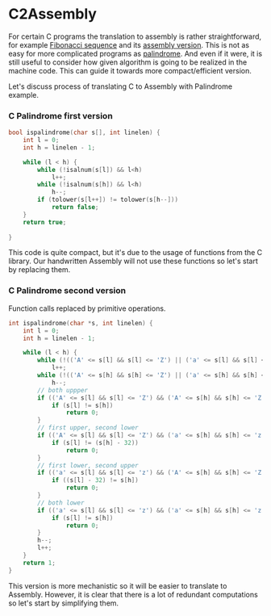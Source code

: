 # C2Assembly

For certain C programs the translation to assembly is rather straightforward, for example [Fibonacci sequence](https://github.com/msztylko/python-extensions/blob/master/fibonacci/c_fib.c) and its [assembly version](https://github.com/msztylko/python-extensions/blob/master/fibonacci/asm_fib.asm). This is not as easy for more complicated programs as [palindrome](https://github.com/msztylko/python-extensions/blob/master/palindrome/c_palindrome.c). 
And even if it were, it is still useful to consider how given algorithm is going to be realized in the machine code. This can guide it towards more compact/efficient version.

Let's discuss process of translating C to Assembly with Palindrome example.

### C Palindrome first version

```C
bool ispalindrome(char s[], int linelen) {
    int l = 0;
    int h = linelen - 1;

    while (l < h) {
        while (!isalnum(s[l]) && l<h) 
            l++;
        while (!isalnum(s[h]) && l<h) 
            h--;
        if (tolower(s[l++]) != tolower(s[h--]))
            return false;
    }
    return true;
    
}
```

This code is quite compact, but it's due to the usage of functions from the C library. Our handwritten Assembly will not use these functions so let's start by replacing them. 

### C Palindrome second version

Function calls replaced by primitive operations.

```C
int ispalindrome(char *s, int linelen) {
    int l = 0;
    int h = linelen - 1;

    while (l < h) {
        while (!(('A' <= s[l] && s[l] <= 'Z') || ('a' <= s[l] && s[l] <= 'z')) && l<h)
            l++;
        while (!(('A' <= s[h] && s[h] <= 'Z') || ('a' <= s[h] && s[h] <= 'z')) && l<h)
            h--;
        // both uppper
        if (('A' <= s[l] && s[l] <= 'Z') && ('A' <= s[h] && s[h] <= 'Z')) {
            if (s[l] != s[h])
                return 0;
        }   
        // first upper, second lower
        if (('A' <= s[l] && s[l] <= 'Z') && ('a' <= s[h] && s[h] <= 'z')) {
            if (s[l] != (s[h] - 32))
                return 0;
        }   
        // first lower, second upper
        if (('a' <= s[l] && s[l] <= 'z') && ('A' <= s[h] && s[h] <= 'Z')) {
            if ((s[l] - 32) != s[h])
                return 0;
        }   
        // both lower
        if (('a' <= s[l] && s[l] <= 'z') && ('a' <= s[h] && s[h] <= 'z')) {
            if (s[l] != s[h])
                return 0;
        }   
        h--;
        l++;
    }   
    return 1;
}
```

This version is more mechanistic so it will be easier to translate to Assembly. However, it is clear that there is a lot of redundant computations so let's start by simplifying them.
